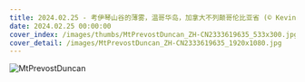 ```yaml
---
title: 2024.02.25 - 考伊琴山谷的薄雾，温哥华岛，加拿大不列颠哥伦比亚省 (© Kevin Oke/Alamy)
date: 2024.02.25 00:00:00
cover_index: /images/thumbs/MtPrevostDuncan_ZH-CN2333619635_533x300.jpg
cover_detail: /images/MtPrevostDuncan_ZH-CN2333619635_1920x1080.jpg
---
```


![MtPrevostDuncan](/images/MtPrevostDuncan_ZH-CN2333619635_1920x1080.jpg)
